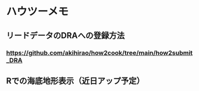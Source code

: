 # ハウツーメモ

## リードデータのDRAへの登録方法
### https://github.com/akihirao/how2cook/tree/main/how2submit_DRA

## Rでの海底地形表示（近日アップ予定）
